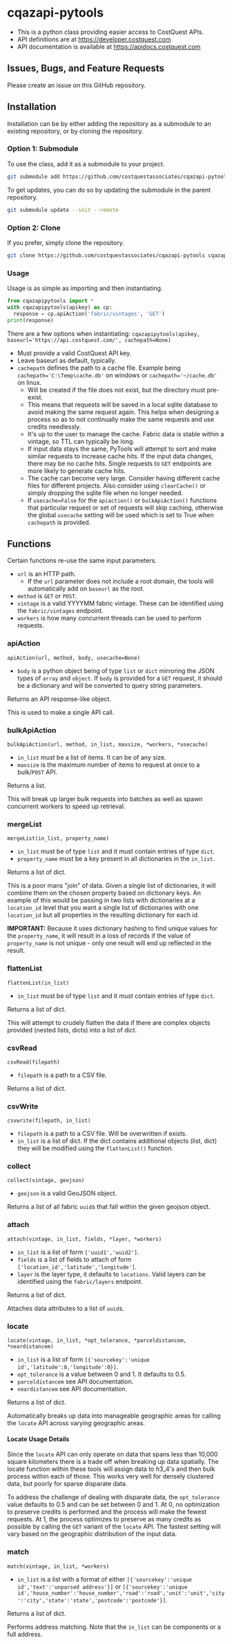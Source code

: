 # cqazapi-pytools

* This is a python class providing easier access to CostQuest APIs.
* API definitions are at https://developer.costquest.com
* API documentation is available at https://apidocs.costquest.com

## Issues, Bugs, and Feature Requests

Please create an issue on this GitHub repository.



## Installation

Installation can be by either adding the repository as a submodule to an existing repository, or by cloning the repository.

### Option 1: Submodule

To use the class, add it as a submodule to your project.
```bash
git submodule add https://github.com/costquestassociates/cqazapi-pytools cqazapipytools
```

To get updates, you can do so by updating the submodule in the parent repository.
```bash
git submodule update --init --remote
```

### Option 2: Clone

If you prefer, simply clone the repository.

```bash
git clone https://github.com/costquestassociates/cqazapi-pytools cqazapipytools
```



### Usage

Usage is as simple as importing and then instantiating.
```python
from cqazapipytools import *
with cqazapipytools(apikey) as cp:
  response = cp.apiAction('fabric/vintages', 'GET')
print(response)
```

There are a few options when instantiating:
`cqazapipytools(apikey, baseurl='https://api.costquest.com/', cachepath=None)`
* Must provide a valid CostQuest API key.
* Leave baseurl as default, typically.
* `cachepath` defines the path to a cache file. Example being `cachepath='C:\Temp\cache.db'` on windows or `cachepath='~/cache.db'` on linux.
  * Will be created if the file does not exist, but the directory must pre-exist.
  * This means that requests will be saved in a local sqlite database to avoid making the same request again. This helps when designing a process so as to not continually make the same requests and use credits needlessly.
  * It's up to the user to manage the cache. Fabric data is stable within a vintage, so TTL can typically be long.
  * If input data stays the same, PyTools will attempt to sort and make similar requests to increase cache hits. If the input data changes, there may be no cache hits. Single requests to `GET` endpoints are more likely to generate cache hits.
  * The cache can become very large. Consider having different cache files for different projects. Also consider using `clearCache()` or simply dropping the sqlite file when no longer needed.
  * If `usecache=False` for the `apiaction()` or `bulkApiAction()` functions that particular request or set of requests will skip caching, otherwise the global `usecache` setting will be used which is set to True when `cachepath` is provided.



## Functions

Certain functions re-use the same input parameters.
* `url` is an HTTP path.
  * If the `url` parameter does not include a root domain, the tools will automatically add on `baseurl` as the root.
* `method` is `GET` or `POST`.
* `vintage` is a valid YYYYMM fabric vintage. These can be identified using the `fabric/vintages` endpoint.
* `workers` is how many concurrent threads can be used to perform requests.



### apiAction

`apiAction(url, method, body, usecache=None)`
* `body` is a python object being of type `list` or `dict` mirroring the JSON types of `array` and `object`. If `body` is provided for a `GET` request, it should be a dictionary and will be converted to query string parameters.

Returns an API response-like object.

This is used to make a single API call.



### bulkApiAction

`bulkApiAction(url, method, in_list, maxsize, *workers, *usecache)`
* `in_list` must be a list of items. It can be of any size.
* `maxsize` is the maximum number of items to request at once to a bulk/`POST` API.

Returns a list.

This will break up larger bulk requests into batches as well as spawn concurrent workers to speed up retrieval.



### mergeList

`mergeList(in_list, property_name)`
* `in_list` must be of type `list` and it must contain entries of type `dict`.
* `property_name` must be a key present in all dictionaries in the `in_list`.

Returns a list of dict.

This is a poor mans "join" of data. Given a single list of dictionaries, it will combine them on the chosen property based on dictionary keys. An example of this would be passing in two lists with dictionaries at a `location_id` level that you want a single list of dictionaries with one `location_id` but all properties in the resulting dictionary for each id.

**IMPORTANT:** Because it uses dictionary hashing to find unique values for the `property_name`, it will result in a loss of records if the value of `property_name` is not unique - only one result will end up reflected in the result. 



### flattenList

`flattenList(in_list)`
* `in_list` must be of type `list` and it must contain entries of type `dict`.

Returns a list of dict.

This will attempt to crudely flatten the data if there are complex objects provided (nested lists, dicts) into a list of dict.



### csvRead

`csvRead(filepath)`
* `filepath` is a path to a CSV file.

Returns a list of dict.



### csvWrite

`csvwrite(filepath, in_list)`
* `filepath` is a path to a CSV file. Will be overwritten if exists.
* `in_list` is a list of dict. If the dict contains additional objects (list, dict) they will be modified using the `flattenList()` function.



### collect

`collect(vintage, geojson)`
* `geojson` is a valid GeoJSON object.

Returns a list of all fabric `uuid`s that fall within the given geojson object.



### attach

`attach(vintage, in_list, fields, *layer, *workers)`
* `in_list` is a list of form `['uuid1','uuid2']`.
* `fields` is a list of fields to attach of form `['location_id','latitude','longitude']`.
* `layer` is the layer type, it defaults to `locations`. Valid layers can be identified using the `fabric/layers` endpoint.

Returns a list of dict.

Attaches data attributes to a list of `uuid`s.



### locate

`locate(vintage, in_list, *opt_tolerance, *parceldistancem, *neardistancem)`
* `in_list` is a list of form `[{'sourcekey':'unique id','latitude':0,'longitude':0}]`.
* `opt_tolerance` is a value between 0 and 1. It defaults to 0.5.
* `parceldistancem` see API documentation.
* `neardistancem` see API documentation.

Returns a list of dict.

Automatically breaks up data into manageable geographic areas for calling the `locate` API across varying geographic areas.

#### Locate Usage Details
Since the `locate` API can only operate on data that spans less than 10,000 square kilometers there is a trade off when breaking up data spatially. The locate function within these tools will assign data to h3_4's and then bulk process within each of those. This works very well for densely clustered data, but poorly for sparse disparate data.

To address the challenge of dealing with disparate data, the `opt_tolerance` value defaults to 0.5 and can be set between 0 and 1. At 0, no optimization to preserve credits is performed and the process will make the fewest requests. At 1, the process optimizes to preserve as many credits as possible by calling the `GET` variant of the `locate` API. The fastest setting will vary based on the geographic distribution of the input data.



### match

`match(vintage, in_list, *workers)`
* `in_list` is a list with a format of either `[{'sourcekey':'unique id','text':'unparsed address'}]` or `[{'sourcekey':'unique id','house_number':'house_number','road':'road','unit':'unit','city':'city','state':'state','postcode':'postcode'}]`.

Returns a list of dict.

Performs address matching. Note that the `in_list` can be components or a full address.